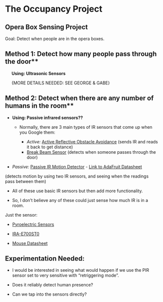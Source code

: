 # The Occupancy Project
## Opera Box Sensing Project

Goal: Detect when people are in the opera boxes.

## Method 1: Detect how many people pass through the door**

`	`**Using: Ultrasonic Sensors**

`	`{MORE DETAILS NEEDED: SEE GEORGE & GABE}

## Method 2: Detect when there are any number of humans in the room**

- **Using: Passive infrared sensors??**

  - Normally, there are 3 main types of IR sensors that come up when you Google them:

    - *Active:* [Active Reflective Obstacle Avoidance](https://www.amazon.com/dp/B08DR1W3BK) (sends IR and reads it back to get distance)
    - [Break Beam Sensor](https://www.amazon.com/dp/B01BU6YBWU) (detects when someone passes through the door)

- *Passive:* [Passive](https://www.amazon.com/dp/B07KZW86YR/)[ ](https://www.amazon.com/dp/B07KZW86YR/)[IR](https://www.amazon.com/dp/B07KZW86YR/)[ ](https://www.amazon.com/dp/B07KZW86YR/)[Motion](https://www.amazon.com/dp/B07KZW86YR/)[ ](https://www.amazon.com/dp/B07KZW86YR/)[Detector](https://www.amazon.com/dp/B07KZW86YR/) - [Link](https://cdn-learn.adafruit.com/downloads/pdf/pir-passive-infrared-proximity-motion-sensor.pdf)[ ](https://cdn-learn.adafruit.com/downloads/pdf/pir-passive-infrared-proximity-motion-sensor.pdf)[to](https://cdn-learn.adafruit.com/downloads/pdf/pir-passive-infrared-proximity-motion-sensor.pdf)[ ](https://cdn-learn.adafruit.com/downloads/pdf/pir-passive-infrared-proximity-motion-sensor.pdf)[AdaFruit](https://cdn-learn.adafruit.com/downloads/pdf/pir-passive-infrared-proximity-motion-sensor.pdf)[ ](https://cdn-learn.adafruit.com/downloads/pdf/pir-passive-infrared-proximity-motion-sensor.pdf)[Datasheet](https://cdn-learn.adafruit.com/downloads/pdf/pir-passive-infrared-proximity-motion-sensor.pdf)

(detects motion by using two IR sensors, and seeing when the readings pass between them)

- All of these use basic IR sensors but then add more functionality.

- So, I don’t believe any of these could just sense how much IR is in a room.

Just the sensor:

- [Pyroelectric Sensors](https://cdn-learn.adafruit.com/assets/assets/000/010/137/original/pyroelectrics21e.pdf)

- [IRA-E700ST0](https://www.murata.com/en-eu/api/pdfdownloadapi?cate=luInfraredSensors&partno=IRA-E700ST0)

- [Mouse Datasheet](https://www.mouser.com/datasheet/2/281/s21e-522733.pdf)  

## Experimentation Needed:

- I would be interested in seeing what would happen if we use the PIR sensor set to very sensitive with “retriggering mode”.

- Does it reliably detect human presence?

- Can we tap into the sensors directly?
